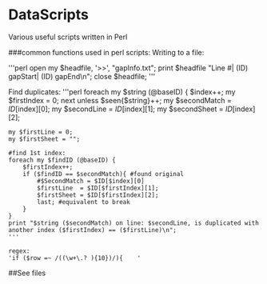 # DataScripts
Various useful scripts written in Perl

###common functions used in perl scripts:
Writing to a file:

'''perl
open my $headfile, '>>', "gapInfo.txt";
print $headfile "Line #| (ID) gapStart| (ID) gapEnd\n";
close $headfile;
'''


Find duplicates:
'''perl
foreach my $string (@baseID) {
	$index++;
	my $firstIndex = 0;
    next unless $seen{$string}++;
	my $secondMatch = $ID[$index][0];
	my $secondLine  = $ID[$index][1];
	my $secondSheet = $ID[$index][2];
	
	my $firstLine = 0;
	my $firstSheet = "";
	
	#find 1st index:
	foreach my $findID (@baseID) {
		$firstIndex++;
		if ($findID == $secondMatch){ #found original
			#$SecondMatch = $ID[$index][0]
			$firstLine  = $ID[$firstIndex][1];
			$firstSheet = $ID[$firstIndex][2];
			last; #equivalent to break
		}
	}
	print "$string ($secondMatch) on line: $secondLine, is duplicated with another index ($firstIndex) == ($firstLine)\n";
	'''
	
	regex:
	'if ($row =~ /((\w+\.? ){10})/){	'
	
##See files
		

